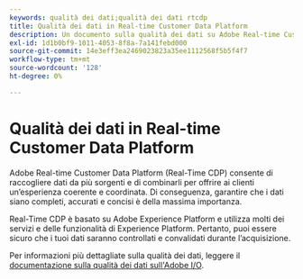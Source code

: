 ```yaml
---
keywords: qualità dei dati;qualità dei dati rtcdp
title: Qualità dei dati in Real-time Customer Data Platform
description: Un documento sulla qualità dei dati su Adobe Real-time Customer Data Platform
exl-id: 1d1b0bf9-1011-4053-8f8a-7a141febd000
source-git-commit: 14e3eff3ea2469023823a35ee1112568f5b5f4f7
workflow-type: tm+mt
source-wordcount: '128'
ht-degree: 0%

---
```


# Qualità dei dati in Real-time Customer Data Platform

Adobe Real-time Customer Data Platform (Real-Time CDP) consente di raccogliere dati da più sorgenti e di combinarli per offrire ai clienti un’esperienza coerente e coordinata. Di conseguenza, garantire che i dati siano completi, accurati e concisi è della massima importanza.

Real-Time CDP è basato su Adobe Experience Platform e utilizza molti dei servizi e delle funzionalità di Experience Platform. Pertanto, puoi essere sicuro che i tuoi dati saranno controllati e convalidati durante l’acquisizione.

Per informazioni più dettagliate sulla qualità dei dati, leggere il [documentazione sulla qualità dei dati sull&#39;Adobe I/O](../../ingestion/quality/overview.md).
